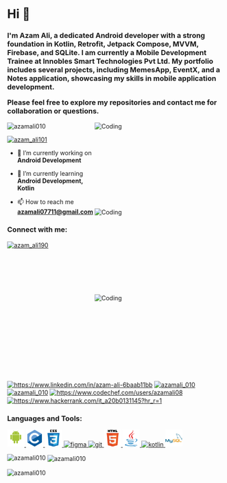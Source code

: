 <h1>Hi 👋</h1>
<h3> I'm Azam Ali, a dedicated Android developer with a strong foundation in Kotlin, Retrofit, Jetpack Compose, MVVM, Firebase, and SQLite. I am currently a Mobile Development Trainee at Innobles Smart Technologies Pvt Ltd. My portfolio includes several projects, including MemesApp, EventX, and a Notes application, showcasing my skills in mobile application development.

Please feel free to explore my repositories and contact me for collaboration or questions. </h3>
<img align="right" alt="Coding" width="300" height="200" src="https://gifdb.com/images/high/animated-man-computer-coding-nae6mec378lsg1i3.gif">
<img align="right" alt="Coding" width="300" height="200" src="https://developer.android.com/static/images/mad/mad-header.gif">
<img align="right" alt="Coding" width="300" height="200" src="https://developer.android.com/static/develop/ui/compose/images/animations/multiple_properties.gif">


<p align="left"> <img src="https://komarev.com/ghpvc/?username=azamali010&label=Profile%20views&color=0e75b6&style=flat" alt="azamali010" /> </p>

<p align="left"> <a href="https://twitter.com/azam_ali190" target="blank"><img src="https://img.shields.io/twitter/follow/azam_ali190?logo=twitter&style=for-the-badge" alt="azam_ali101" /></a> </p>

- 🔭 I’m currently working on **Android Development**

- 🌱 I’m currently learning **Android Development, Kotlin**

- 📫 How to reach me **azamali07711@gmail.com**

<h3 align="left">Connect with me:</h3>
<p align="left">
<a href="https://twitter.com/azam_ali190" target="blank"><img align="center" src="https://raw.githubusercontent.com/rahuldkjain/github-profile-readme-generator/master/src/images/icons/Social/twitter.svg" alt="azam_ali190" height="30" width="40" /></a>
<a href="https://linkedin.com/in/https://www.linkedin.com/in/azam-ali-6baab11bb" target="blank"><img align="center" src="https://raw.githubusercontent.com/rahuldkjain/github-profile-readme-generator/master/src/images/icons/Social/linked-in-alt.svg" alt="https://www.linkedin.com/in/azam-ali-6baab11bb" height="30" width="40" /></a>
<a href="https://fb.com/azamali_010" target="blank"><img align="center" src="https://raw.githubusercontent.com/rahuldkjain/github-profile-readme-generator/master/src/images/icons/Social/facebook.svg" alt="azamali_010" height="30" width="40" /></a>
<a href="https://instagram.com/azamali_010" target="blank"><img align="center" src="https://raw.githubusercontent.com/rahuldkjain/github-profile-readme-generator/master/src/images/icons/Social/instagram.svg" alt="azamali_010" height="30" width="40" /></a>
<a href="https://www.codechef.com/users/https://www.codechef.com/users/azamali08" target="blank"><img align="center" src="https://cdn.jsdelivr.net/npm/simple-icons@3.1.0/icons/codechef.svg" alt="https://www.codechef.com/users/azamali08" height="30" width="40" /></a>
<a href="https://www.hackerrank.com/https://www.hackerrank.com/it_a20b0131145?hr_r=1" target="blank"><img align="center" src="https://raw.githubusercontent.com/rahuldkjain/github-profile-readme-generator/master/src/images/icons/Social/hackerrank.svg" alt="https://www.hackerrank.com/it_a20b0131145?hr_r=1" height="30" width="40" /></a>
</p>

<h3 align="left">Languages and Tools:</h3>
<p align="left"> <a href="https://developer.android.com" target="_blank" rel="noreferrer"> <img src="https://raw.githubusercontent.com/devicons/devicon/master/icons/android/android-original-wordmark.svg" alt="android" width="40" height="40"/> </a> <a href="https://www.cprogramming.com/" target="_blank" rel="noreferrer"> <img src="https://raw.githubusercontent.com/devicons/devicon/master/icons/c/c-original.svg" alt="c" width="40" height="40"/> </a> <a href="https://www.w3schools.com/css/" target="_blank" rel="noreferrer"> <img src="https://raw.githubusercontent.com/devicons/devicon/master/icons/css3/css3-original-wordmark.svg" alt="css3" width="40" height="40"/> </a> <a href="https://www.figma.com/" target="_blank" rel="noreferrer"> <img src="https://www.vectorlogo.zone/logos/figma/figma-icon.svg" alt="figma" width="40" height="40"/> </a> <a href="https://git-scm.com/" target="_blank" rel="noreferrer"> <img src="https://www.vectorlogo.zone/logos/git-scm/git-scm-icon.svg" alt="git" width="40" height="40"/> </a> <a href="https://www.w3.org/html/" target="_blank" rel="noreferrer"> <img src="https://raw.githubusercontent.com/devicons/devicon/master/icons/html5/html5-original-wordmark.svg" alt="html5" width="40" height="40"/> </a> <a href="https://www.java.com" target="_blank" rel="noreferrer"> <img src="https://raw.githubusercontent.com/devicons/devicon/master/icons/java/java-original.svg" alt="java" width="40" height="40"/> </a> <a href="https://kotlinlang.org" target="_blank" rel="noreferrer"> <img src="https://www.vectorlogo.zone/logos/kotlinlang/kotlinlang-icon.svg" alt="kotlin" width="40" height="40"/> </a> <a href="https://www.mysql.com/" target="_blank" rel="noreferrer"> <img src="https://raw.githubusercontent.com/devicons/devicon/master/icons/mysql/mysql-original-wordmark.svg" alt="mysql" width="40" height="40"/> </a> </p>

<p><img align="left" src="https://github-readme-stats.vercel.app/api/top-langs?username=azamali010&show_icons=true&locale=en&layout=compact" alt="azamali010" /></p>

<p>&nbsp;<img align="center" src="https://github-readme-stats.vercel.app/api?username=azamali010&show_icons=true&locale=en" alt="azamali010" /></p>

<p><img align="center" src="https://github-readme-streak-stats.herokuapp.com/?user=azamali010&" alt="azamali010" /></p>
